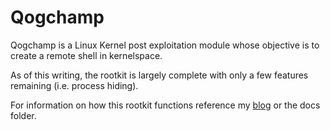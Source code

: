 # Qogchamp

Qogchamp is a Linux Kernel post exploitation module whose objective is to create a remote shell in kernelspace.

As of this writing, the rootkit is largely complete with only a few features remaining (i.e. process hiding).

For information on how this rootkit functions reference my [blog](https://mineo333.dev) or the docs folder. 